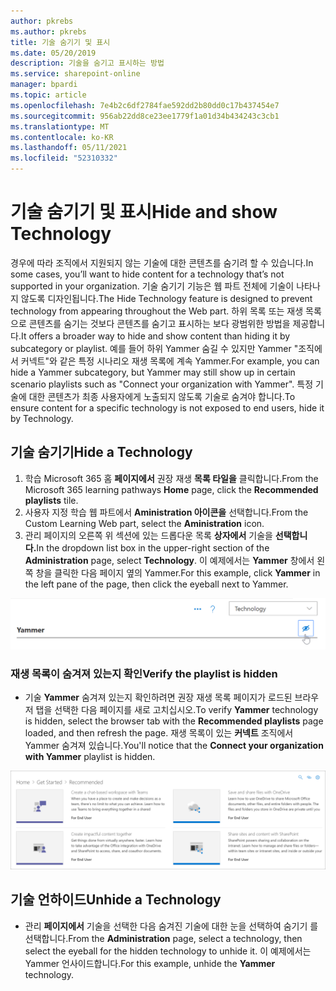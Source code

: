 ```yaml
---
author: pkrebs
ms.author: pkrebs
title: 기술 숨기기 및 표시
ms.date: 05/20/2019
description: 기술을 숨기고 표시하는 방법
ms.service: sharepoint-online
manager: bpardi
ms.topic: article
ms.openlocfilehash: 7e4b2c6df2784fae592dd2b80dd0c17b437454e7
ms.sourcegitcommit: 956ab22dd8ce23ee1779f1a01d34b434243c3cb1
ms.translationtype: MT
ms.contentlocale: ko-KR
ms.lasthandoff: 05/11/2021
ms.locfileid: "52310332"
---
```

# <a name="hide-and-show-technology"></a><span data-ttu-id="0b927-103">기술 숨기기 및 표시</span><span class="sxs-lookup"><span data-stu-id="0b927-103">Hide and show Technology</span></span>

<span data-ttu-id="0b927-104">경우에 따라 조직에서 지원되지 않는 기술에 대한 콘텐츠를 숨기려 할 수 있습니다.</span><span class="sxs-lookup"><span data-stu-id="0b927-104">In some cases, you’ll want to hide content for a technology that’s not supported in your organization.</span></span> <span data-ttu-id="0b927-105">기술 숨기기 기능은 웹 파트 전체에 기술이 나타나지 않도록 디자인됩니다.</span><span class="sxs-lookup"><span data-stu-id="0b927-105">The Hide Technology feature is designed to prevent technology from appearing throughout the Web part.</span></span> <span data-ttu-id="0b927-106">하위 목록 또는 재생 목록으로 콘텐츠를 숨기는 것보다 콘텐츠를 숨기고 표시하는 보다 광범위한 방법을 제공합니다.</span><span class="sxs-lookup"><span data-stu-id="0b927-106">It offers a broader way to hide and show content than hiding it by subcategory or playlist.</span></span> <span data-ttu-id="0b927-107">예를 들어 하위 Yammer 숨길 수 있지만 Yammer "조직에서 커넥트"와 같은 특정 시나리오 재생 목록에 계속 Yammer.</span><span class="sxs-lookup"><span data-stu-id="0b927-107">For example, you can hide a Yammer subcategory, but Yammer may still show up in certain scenario playlists such as "Connect your organization with Yammer".</span></span> <span data-ttu-id="0b927-108">특정 기술에 대한 콘텐츠가 최종 사용자에게 노출되지 않도록 기술로 숨겨야 합니다.</span><span class="sxs-lookup"><span data-stu-id="0b927-108">To ensure content for a specific technology is not exposed to end users, hide it by Technology.</span></span> 

## <a name="hide-a-technology"></a><span data-ttu-id="0b927-109">기술 숨기기</span><span class="sxs-lookup"><span data-stu-id="0b927-109">Hide a Technology</span></span>

1. <span data-ttu-id="0b927-110">학습 Microsoft 365 홈 **페이지에서** 권장 재생 **목록 타일을** 클릭합니다.</span><span class="sxs-lookup"><span data-stu-id="0b927-110">From the Microsoft 365 learning pathways **Home** page, click the **Recommended playlists** tile.</span></span>
2. <span data-ttu-id="0b927-111">사용자 지정 학습 웹 파트에서 **Aministration 아이콘을** 선택합니다.</span><span class="sxs-lookup"><span data-stu-id="0b927-111">From the Custom Learning Web part, select the **Aministration** icon.</span></span>
3. <span data-ttu-id="0b927-112">관리 페이지의 오른쪽 위 섹션에 있는 드롭다운 목록 **상자에서** 기술을 **선택합니다.**</span><span class="sxs-lookup"><span data-stu-id="0b927-112">In the dropdown list box in the upper-right section of the **Administration** page, select **Technology**.</span></span>
<span data-ttu-id="0b927-113">이 예제에서는 **Yammer** 창에서 왼쪽 창을 클릭한 다음 페이지 옆의 Yammer.</span><span class="sxs-lookup"><span data-stu-id="0b927-113">For this example, click **Yammer** in the left pane of the page, then click the eyeball next to Yammer.</span></span>  

![샘플 창에는 숨길 아이콘이 표시된 기술 범주가 표시됩니다.](media/cg-hidetech.png)

### <a name="verify-the-playlist-is-hidden"></a><span data-ttu-id="0b927-115">재생 목록이 숨겨져 있는지 확인</span><span class="sxs-lookup"><span data-stu-id="0b927-115">Verify the playlist is hidden</span></span>
- <span data-ttu-id="0b927-116">기술 **Yammer** 숨겨져 있는지 확인하려면 권장 재생  목록 페이지가 로드된 브라우저 탭을 선택한 다음 페이지를 새로 고치십시오.</span><span class="sxs-lookup"><span data-stu-id="0b927-116">To verify **Yammer** technology is hidden, select the browser tab with the **Recommended playlists** page loaded, and then refresh the page.</span></span> <span data-ttu-id="0b927-117">재생 목록이 있는 **커넥트** 조직에서 Yammer 숨겨져 있습니다.</span><span class="sxs-lookup"><span data-stu-id="0b927-117">You'll notice that the **Connect your organization with Yammer** playlist is hidden.</span></span> 

![샘플 창에는 숨겨진 기술이 더 이상 나열되지 않습니다.](media/cg-hidetechrefresh.png)

## <a name="unhide-a-technology"></a><span data-ttu-id="0b927-119">기술 언하이드</span><span class="sxs-lookup"><span data-stu-id="0b927-119">Unhide a Technology</span></span>

- <span data-ttu-id="0b927-120">관리 **페이지에서** 기술을 선택한 다음 숨겨진 기술에 대한 눈을 선택하여 숨기기 를 선택합니다.</span><span class="sxs-lookup"><span data-stu-id="0b927-120">From the **Administration** page, select a technology, then select the eyeball for the hidden technology to unhide it.</span></span> <span data-ttu-id="0b927-121">이 예제에서는 Yammer  언사이드합니다.</span><span class="sxs-lookup"><span data-stu-id="0b927-121">For this example, unhide the **Yammer** technology.</span></span> 